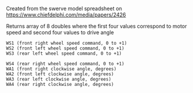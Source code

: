 Created from the swerve model spreadsheet on https://www.chiefdelphi.com/media/papers/2426

Returns array of 8 doubles where the first four values correspond to motor speed and second four values to drive angle

	WS1 (front right wheel speed command, 0 to +1)
	WS2 (front left wheel speed command, 0 to +1)
	WS3 (rear left wheel speed command, 0 to +1)
	
	WS4 (rear right wheel speed command, 0 to +1)
	WA1 (front right clockwise angle, degrees)
	WA2 (front left clockwise angle, degrees)
	WA3 (rear left clockwise angle, degrees)
	WA4 (rear right clockwise angle, degrees)
